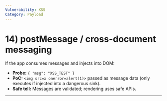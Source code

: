 ```yaml
---
Vulnerability: XSS
Category: Payload
---
```

# 14) **postMessage** / cross-document messaging

If the app consumes messages and injects into DOM:

- **Probe:** `{ "msg": "XSS_TEST" }`
- **PoC:** `<img src=x onerror=alert(1)>` passed as message data (only executes if injected into a dangerous sink).
- **Safe tell:** Messages are validated; rendering uses safe APIs.

---
